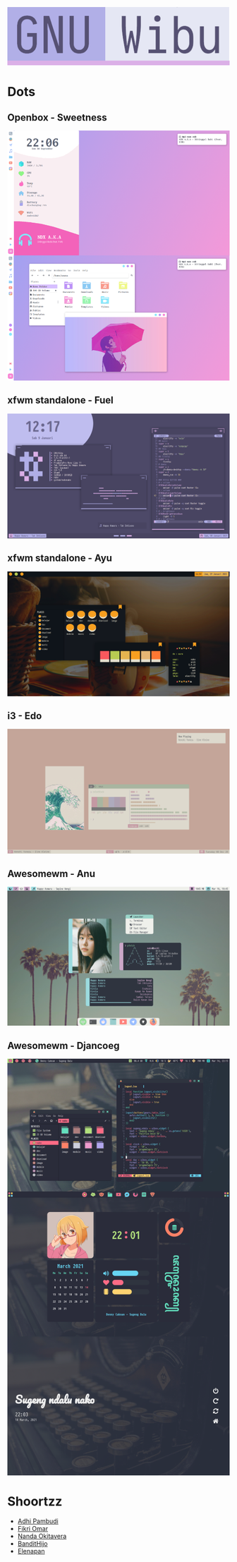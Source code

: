 <center>

!['gnu wibu'](./image/gnuwibu.png)

</center>

# Dots

## Openbox - Sweetness
!['furare girl'](./image/screen/sweetness.png)

## xfwm standalone - Fuel
!['gnu wibu'](./image/screen/fuel.png)

## xfwm standalone - Ayu
!['edo'](./image/screen/ayu.png)

## i3 - Edo
!['edo'](./image/screen/edo.png)

## Awesomewm - Anu
!['edo'](./image/screen/anu.png)

## Awesomewm - Djancoeg
!['edo'](./image/screen/djancoeg.png)

# Shoortzz
* [Adhi Pambudi](https://github.com/addy-dclxvi)
* [Fikri Omar](https://github.com/fikriomar16)
* [Nanda Okitavera](https://github.com/okitavera)
* [BanditHijo](https://bandithijo.com)
* [Elenapan](https://github.com/elenapan/dotfiles)
